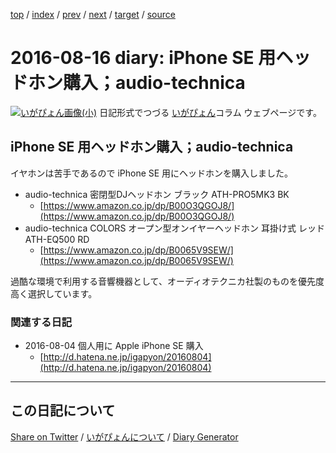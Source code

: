 [top](https://igapyon.github.io/diary/) 
 / [index](https://igapyon.github.io/diary/2016/index.html) 
 / [prev](https://igapyon.github.io/diary/2016/ig160809.html) 
 / [next](https://igapyon.github.io/diary/2016/ig160817.html) 
 / [target](https://igapyon.github.io/diary/2016/ig160816.html) 
 / [source](https://github.com/igapyon/diary/blob/gh-pages/2016/ig160816.html.src.md) 

2016-08-16 diary: iPhone SE 用ヘッドホン購入；audio-technica
=====================================================================================================
[![いがぴょん画像(小)](https://igapyon.github.io/diary/images/iga200306s.jpg "いがぴょん")](https://igapyon.github.io/diary/memo/memoigapyon.html) 日記形式でつづる [いがぴょん](https://igapyon.github.io/diary/memo/memoigapyon.html)コラム ウェブページです。

## iPhone SE 用ヘッドホン購入；audio-technica

イヤホンは苦手であるので iPhone SE 用にヘッドホンを購入しました。

* audio-technica 密閉型DJヘッドホン ブラック ATH-PRO5MK3 BK
  * [https://www.amazon.co.jp/dp/B00O3QGOJ8/](https://www.amazon.co.jp/dp/B00O3QGOJ8/)
* audio-technica COLORS オープン型オンイヤーヘッドホン 耳掛け式 レッド ATH-EQ500 RD
  * [https://www.amazon.co.jp/dp/B0065V9SEW/](https://www.amazon.co.jp/dp/B0065V9SEW/)

過酷な環境で利用する音響機器として、オーディオテクニカ社製のものを優先度高く選択しています。


### 関連する日記


* 2016-08-04 個人用に Apple iPhone SE 購入
  * [http://d.hatena.ne.jp/igapyon/20160804](http://d.hatena.ne.jp/igapyon/20160804)

----------------------------------------------------------------------------------------------------

## この日記について

[Share on Twitter](https://twitter.com/intent/tweet?hashtags=igapyon%2Cdiary%2C%E3%81%84%E3%81%8C%E3%81%B4%E3%82%87%E3%82%93&text=iPhone+SE+%E7%94%A8%E3%83%98%E3%83%83%E3%83%89%E3%83%9B%E3%83%B3%E8%B3%BC%E5%85%A5%EF%BC%9Baudio-technica&url=https%3A%2F%2Figapyon.github.io%2Fdiary%2F2016%2Fig160816.html) / [いがぴょんについて](https://igapyon.github.io/diary/memo/memoigapyon.html) / [Diary Generator](https://github.com/igapyon/igapyonv3)
